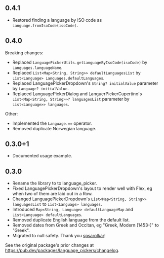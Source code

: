 ## 0.4.1

- Restored finding a language by ISO code as `Language.fromIsoCode(isoCode)`.

## 0.4.0

Breaking changes:

- Replaced `LanguagePickerUtils.getLanguageByIsoCode(isoCode)` by `Languages.languageName`.
- Replaced `List<Map<String, String>> defaultLanguagesList` by `List<Language> Languages.defaultLanguages`.
- Replaced LanguagePickerDropdown's `String? initialValue` parameter by `Language? initialValue`.
- Replaced LanguagePickerDialog and LanguerPickerCupertino's `List<Map<String, String>>? languagesList` parameter by `List<Language>> languages`.

Other:

- Implemented the `Language.==` operator.
- Removed duplicate Norwegian language.

## 0.3.0+1

- Documented usage example.

## 0.3.0

- Rename the library to to language_picker.
- Fixed LanguagePickerDropdown's layout to render well with Flex, eg when two of them are laid out in a Row.
- Changed LanguagePickerDropdown's `List<Map<String, String>> languagesList` to `List<Language> languages`.
- Introduced `Map<String, Language> defaultLanguageMap` and `List<Language> defaultLanguages`.
- Removed duplicate English language from the default list.
- Removed dates from Greek and Occitan, eg "Greek, Modern (1453-)" to "Greek".
- Migrated to null safety. Thank you [spsarolkar](https://github.com/spsarolkar)!

See the original package's prior changes at https://pub.dev/packages/language_pickers/changelog.
